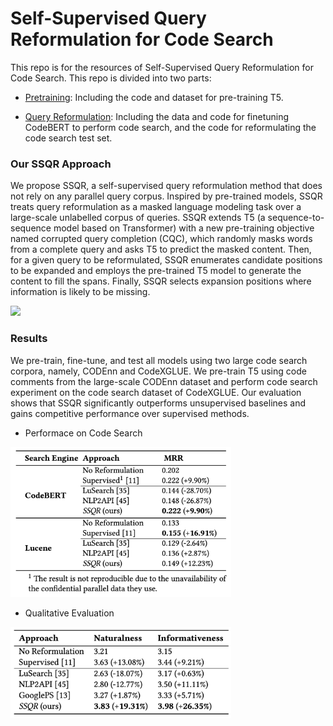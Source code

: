 # Self-Supervised Query Reformulation for Code Search
This repo is for the resources of Self-Supervised Query Reformulation for
Code Search. This repo is divided into two parts:

* [Pretraining](https://anonymous.4open.science/r/FSE2023-4287/Pretraining/README.md): Including the code and dataset for pre-training T5.

* [Query Reformulation](https://anonymous.4open.science/r/FSE2023-4287/Query%20Reformulation/README.md): Including the data and code for finetuning CodeBERT to perform code search, and the code for reformulating the code search test set.

### Our SSQR Approach

We propose SSQR, a self-supervised query reformulation method that does not rely on any parallel query corpus. Inspired by pre-trained models, SSQR treats query reformulation as a masked language modeling task over a large-scale unlabelled corpus of queries. SSQR extends T5 (a sequence-to-sequence model based on Transformer) with a new pre-training objective named corrupted query completion (CQC), which randomly masks words from a complete query and asks T5 to predict the masked content. Then, for a given query to be reformulated, SSQR enumerates candidate positions to be expanded and employs the pre-trained T5 model to generate the content to fill the spans. Finally, SSQR selects expansion positions where information is likely to be missing.

 <img src="framework.png" width="90%" />

### Results

We pre-train, fine-tune, and test all models using two large code search corpora, namely, CODEnn and CodeXGLUE. We pre-train T5 using code comments from the large-scale CODEnn dataset and perform code search experiment on the code search dataset of CodeXGLUE. Our evaluation shows that SSQR significantly outperforms unsupervised baselines and gains competitive performance over supervised methods.

- Performace on Code Search

<img src="CodeSearchResult.png" width="70%" />

* Qualitative Evaluation

<img src="HumanEvaluationResult.png" width="70%" />